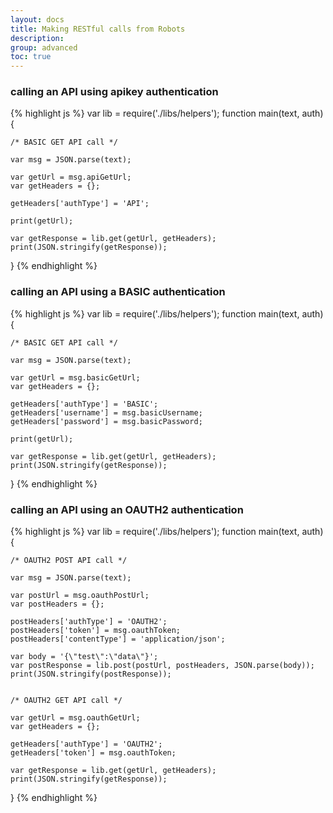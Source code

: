 ```yaml
---
layout: docs
title: Making RESTful calls from Robots
description:
group: advanced
toc: true
---
```



### calling an API using apikey authentication

{% highlight js %}
var lib = require('./libs/helpers');
function main(text, auth){

    /* BASIC GET API call */

    var msg = JSON.parse(text);

    var getUrl = msg.apiGetUrl;
    var getHeaders = {};

    getHeaders['authType'] = 'API';

    print(getUrl);

    var getResponse = lib.get(getUrl, getHeaders);
    print(JSON.stringify(getResponse));
}
{% endhighlight %}

### calling an API using a BASIC authentication

{% highlight js %}
var lib = require('./libs/helpers');
function main(text, auth){

    /* BASIC GET API call */

    var msg = JSON.parse(text);

    var getUrl = msg.basicGetUrl;
    var getHeaders = {};

    getHeaders['authType'] = 'BASIC';
    getHeaders['username'] = msg.basicUsername;
    getHeaders['password'] = msg.basicPassword;

    print(getUrl);

    var getResponse = lib.get(getUrl, getHeaders);
    print(JSON.stringify(getResponse));
}
{% endhighlight %}

### calling an API using an OAUTH2 authentication

{% highlight js %}
var lib = require('./libs/helpers');
function main(text, auth){

    /* OAUTH2 POST API call */

    var msg = JSON.parse(text);

    var postUrl = msg.oauthPostUrl;
    var postHeaders = {};

    postHeaders['authType'] = 'OAUTH2';
    postHeaders['token'] = msg.oauthToken;
    postHeaders['contentType'] = 'application/json';

    var body = '{\"test\":\"data\"}';
    var postResponse = lib.post(postUrl, postHeaders, JSON.parse(body));
    print(JSON.stringify(postResponse));


    /* OAUTH2 GET API call */

    var getUrl = msg.oauthGetUrl;
    var getHeaders = {};

    getHeaders['authType'] = 'OAUTH2';
    getHeaders['token'] = msg.oauthToken;

    var getResponse = lib.get(getUrl, getHeaders);
    print(JSON.stringify(getResponse));

}
{% endhighlight %}
